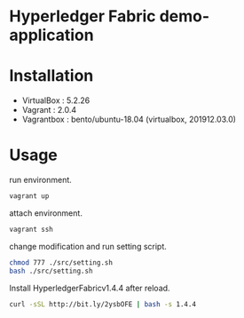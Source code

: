 # Hyperledger Fabric demo-application

# Installation

* VirtualBox : 5.2.26
* Vagrant    : 2.0.4
* Vagrantbox : bento/ubuntu-18.04 (virtualbox, 201912.03.0)

# Usage

run environment.
```bash
vagrant up
```

attach environment.
```bash
vagrant ssh
```

change modification and run setting script.
```bash
chmod 777 ./src/setting.sh
bash ./src/setting.sh
```

Install HyperledgerFabricv1.4.4 after reload.
```bash
curl -sSL http://bit.ly/2ysbOFE | bash -s 1.4.4
```